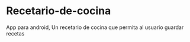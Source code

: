 # Recetario-de-cocina
App para android, Un recetario de cocina que permita al usuario guardar recetas

